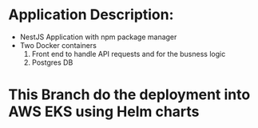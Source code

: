 # Application Description:
  - NestJS Application with npm package manager
  - Two Docker containers
    1. Front end to handle API requests and for the busness logic 
    2. Postgres DB

# This Branch do the deployment into AWS EKS using Helm charts